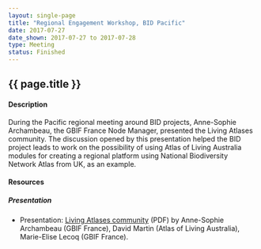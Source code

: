 ```yaml
--- 
layout: single-page
title: "Regional Engagement Workshop, BID Pacific"
date: 2017-07-27
date_shown: 2017-07-27 to 2017-07-28
type: Meeting
status: Finished
---
```


## {{ page.title }}

#### Description 

During the Pacific regional meeting around BID projects, Anne-Sophie Archambeau, the GBIF France Node Manager, presented the Living Atlases community. The discussion opened by this presentation helped the BID project leads to work on the possibility of using Atlas of Living Australia modules for creating a regional platform using National Biodiversity Network Atlas from UK, as an example.

#### Resources 

##### Presentation
- Presentation: [Living Atlases community](/assets/presentation/BID/13-ALA-community.pdf) (PDF) by 	Anne-Sophie Archambeau (GBIF France), David Martin (Atlas of Living Australia), Marie-Elise Lecoq (GBIF France).
